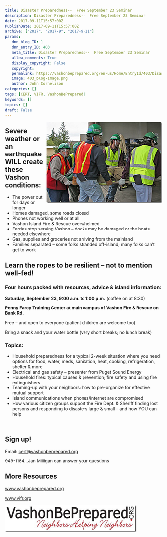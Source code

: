 ```yaml
---
title: Disaster Preparedness--  Free September 23 Seminar
description: Disaster Preparedness--  Free September 23 Seminar
date: 2017-09-11T15:57:00Z
PublishDate: 2017-09-11T15:57:00Z
archive: ["2017", "2017-9", "2017-9-11"]
params:
   dnn_blog_ID: 1
   dnn_entry_ID: 403
   meta_title: Disaster Preparedness--  Free September 23 Seminar
   allow_comments: True
   display_copyright: False
   copyright: 
   permalink: https://vashonbeprepared.org/en-us/Home/EntryId/403/Disaster-Preparedness-Free-September-23-Seminar
   image: 403_blog-image.png
   author: John Cornelison
categories: []
tags: [CERT, VIFR, VashonBePrepared]
keywords: []
topics: []
draft: False
---
```


<p><a href="/images/dnnBlog/1/403/Windows-Live-Writer-314d9ffc3297_7C40-image_4.png"><img title="image" style="border: 0px none; background-image: none; padding-top: 0px; padding-left: 0px; display: inline; padding-right: 0px; float: right;" alt="image" src="/images/dnnBlog/1/403/Windows-Live-Writer-314d9ffc3297_7C40-image_thumb_1.png" width="371" height="261" align="right" /></a></p>
<h2>Severe weather or an earthquake WILL create these Vashon conditions:</h2>
<ul>
    <li>The power out for days or longer</li>
    <li>Homes damaged, some roads closed</li>
    <li>Phones not working well or at all</li>
    <li>Vashon Island Fire &amp; Rescue overwhelmed</li>
    <li>Ferries stop serving Vashon &ndash; docks may be damaged or the boats needed elsewhere</li>
    <li>Gas, supplies and groceries not arriving from the mainland</li>
    <li>Families separated &ndash; some folks stranded off-island; many folks can&rsquo;t get to work</li>
</ul>
<h2>Learn the ropes to be resilient &ndash; not to mention well-fed!</h2>
<h3>Four hours packed with resources, advice &amp; island information:</h3>
<p><strong>Saturday, September 23, 9:00 a.m. to 1:00 p.m.</strong> (coffee on at 8:30)</p>
<strong>  </strong>
<p><strong>Penny Farcy Training Center at main campus of Vashon Fire &amp; Rescue on Bank Rd.</strong></p>
<p>Free &ndash; and open to everyone (patient children are welcome too)</p>
<p>Bring a snack and your water bottle (very short breaks; no lunch break)</p>
<h3>Topics:</h3>
<ul>
    <li>Household preparedness for a typical 2-week situation where you need options for food, water, meds, sanitation, heat, cooking, refrigeration, shelter &amp; more</li>
    <li>Electrical and gas safety &ndash; presenter from Puget Sound Energy</li>
    <li>Household fires: typical causes &amp; prevention; fire safety and using fire extinguishers</li>
    <li>Teaming-up with your neighbors: how to pre-organize for effective mutual support</li>
    <li>Island communications when phones/internet are compromised</li>
    <li>How various citizen groups support the Fire Dept. &amp; Sheriff finding lost persons and responding to disasters large &amp; small &ndash; and how YOU can help</li>
</ul>
<p>&nbsp;</p>
<h2>Sign up!</h2>
<p>Email: <a href="mailto:cert@vashonbeprepared.org">cert@vashonbeprepared.org</a></p>
<p>949-1184&hellip;Jan Milligan can answer your questions</p>
<h2>More Resources</h2>
<p><a href="http://www.vashonbeprepared.org">www.vashonbeprepared.org</a></p>
<p><a href="http://www.vifr.org">www.vifr.org</a></p>
<p><a href="/images/dnnBlog/1/403/Windows-Live-Writer-314d9ffc3297_7C40-image_2.png"><img title="image" style="border: 0px none; background-image: none; padding-top: 0px; padding-left: 0px; display: inline; padding-right: 0px;" alt="image" src="/images/dnnBlog/1/403/Windows-Live-Writer-314d9ffc3297_7C40-image_thumb.png" width="422" height="86" /></a></p>
